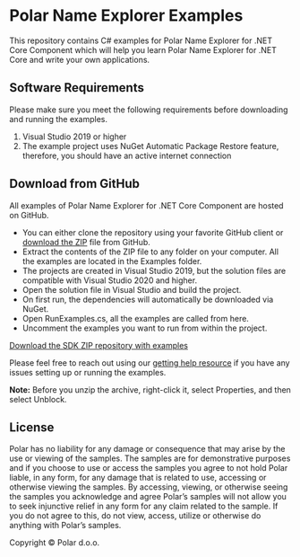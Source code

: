 # Polar Name Explorer Examples

This repository contains C# examples for Polar Name Explorer for .NET Core Component which will help you learn Polar Name Explorer for .NET Core and write your own applications.

<!--- 
## How to Run the Examples? TODO
--->

## Software Requirements
Please make sure you meet the following requirements before downloading and running the examples.

1. Visual Studio 2019 or higher
1. The example project uses NuGet Automatic Package Restore feature, therefore, you should have an active internet connection

## Download from GitHub
All examples of Polar Name Explorer for .NET Core Component are hosted on GitHub.

* You can either clone the repository using your favorite GitHub client or [download the ZIP](https://github.com/polarsoftware/polar-name-explorer-sdk/archive/refs/heads/main.zip) file from GitHub.
* Extract the contents of the ZIP file to any folder on your computer. All the examples are located in the Examples folder.
* The projects are created in Visual Studio 2019, but the solution files are compatible with Visual Studio 2020 and higher.
* Open the solution file in Visual Studio and build the project.
* On first run, the dependencies will automatically be downloaded via NuGet.
* Open RunExamples.cs, all the examples are called from here.
* Uncomment the examples you want to run from within the project.

[Download the SDK ZIP repository with examples](https://github.com/polarsoftware/polar-name-explorer-sdk/archive/refs/heads/main.zip)

Please feel free to reach out using our [getting help resource](https://github.com/polarsoftware/polar-name-explorer-sdk#getting-help) if you have any issues setting up or running the examples.

**Note:** Before you unzip the archive, right-click it, select Properties, and then select Unblock.

## License
Polar has no liability for any damage or consequence that may arise by the use or viewing of the samples. The samples are for demonstrative purposes and if you choose to use or access the samples you agree to not hold Polar liable, in any form, for any damage that is related to use, accessing or otherwise viewing the samples. By accessing, viewing, or otherwise seeing the samples you acknowledge and agree Polar’s samples will not allow you to seek injunctive relief in any form for any claim related to the sample. If you do not agree to this, do not view, access, utilize or otherwise do anything with Polar’s samples.

Copyright © Polar d.o.o. 

<!--- 
After you have downloaded the ZIP file from the Download ZIP link above, please check the following link with detailed instructions on how to run these Source Code Examples.
How to Run the Examples
Please feel free to contact us if you have any question, issue or suggestion.
--->
